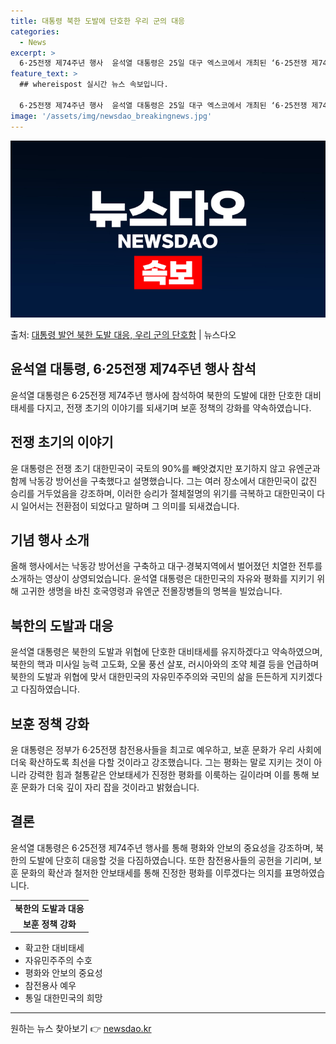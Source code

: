 ```yaml
---
title: 대통령 북한 도발에 단호한 우리 군의 대응
categories:
  - News
excerpt: >
  6·25전쟁 제74주년 행사  윤석열 대통령은 25일 대구 엑스코에서 개최된 ‘6·25전쟁 제74주년 행사’…
feature_text: >
  ## whereispost 실시간 뉴스 속보입니다.

  6·25전쟁 제74주년 행사  윤석열 대통령은 25일 대구 엑스코에서 개최된 ‘6·25전쟁 제74주년 행사’…
image: '/assets/img/newsdao_breakingnews.jpg'
---
```


![뉴스다오 속보](/assets/img/newsdao_breakingnews.jpg)

<p>출처: <a href="https://newsdao.kr/4427" rel="dofollow">대통령 발언 북한 도발 대응, 우리 군의 단호함</a> | 뉴스다오</p>

<h2 data-ke-size="size26">윤석열 대통령, 6·25전쟁 제74주년 행사 참석</h2>
<p data-ke-size="size16">윤석열 대통령은 6·25전쟁 제74주년 행사에 참석하여 북한의 도발에 대한 단호한 대비태세를 다지고, 전쟁 초기의 이야기를 되새기며 보훈 정책의 강화를 약속하였습니다.</p>

<h2>전쟁 초기의 이야기</h2>
<p data-ke-size="size16">윤 대통령은 전쟁 초기 대한민국이 국토의 90%를 빼앗겼지만 포기하지 않고 유엔군과 함께 낙동강 방어선을 구축했다고 설명했습니다. 그는 여러 장소에서 대한민국이 값진 승리를 거두었음을 강조하며, 이러한 승리가 절체절명의 위기를 극복하고 대한민국이 다시 일어서는 전환점이 되었다고 말하며 그 의미를 되새겼습니다.</p>

<h2>기념 행사 소개</h2>
<p data-ke-size="size16">올해 행사에서는 낙동강 방어선을 구축하고 대구·경북지역에서 벌어졌던 치열한 전투를 소개하는 영상이 상영되었습니다. 윤석열 대통령은 대한민국의 자유와 평화를 지키기 위해 고귀한 생명을 바친 호국영령과 유엔군 전몰장병들의 명복을 빌었습니다.</p>

<h2>북한의 도발과 대응</h2>
<p data-ke-size="size16">윤석열 대통령은 북한의 도발과 위협에 단호한 대비태세를 유지하겠다고 약속하였으며, 북한의 핵과 미사일 능력 고도화, 오물 풍선 살포, 러시아와의 조약 체결 등을 언급하며 북한의 도발과 위협에 맞서 대한민국의 자유민주주의와 국민의 삶을 든든하게 지키겠다고 다짐하였습니다.</p>

<h2>보훈 정책 강화</h2>
<p data-ke-size="size16">윤 대통령은 정부가 6·25전쟁 참전용사들을 최고로 예우하고, 보훈 문화가 우리 사회에 더욱 확산하도록 최선을 다할 것이라고 강조했습니다. 그는 평화는 말로 지키는 것이 아니라 강력한 힘과 철통같은 안보태세가 진정한 평화를 이룩하는 길이라며 이를 통해 보훈 문화가 더욱 깊이 자리 잡을 것이라고 밝혔습니다.</p>

<h2>결론</h2>
<p data-ke-size="size16">윤석열 대통령은 6·25전쟁 제74주년 행사를 통해 평화와 안보의 중요성을 강조하며, 북한의 도발에 단호히 대응할 것을 다짐하였습니다. 또한 참전용사들의 공헌을 기리며, 보훈 문화의 확산과 철저한 안보태세를 통해 진정한 평화를 이루겠다는 의지를 표명하였습니다.</p>

<table>
  <tr>
    <td style="text-align: center; height: 17px;"><b>북한의 도발과 대응</b></td>
  </tr>
  <tr>
    <td style="text-align: center; height: 17px;"><b>보훈 정책 강화</b></td>
  </tr>
</table>
<ul>
  <li>확고한 대비태세</li>
  <li>자유민주주의 수호</li>
  <li>평화와 안보의 중요성</li>
  <li>참전용사 예우</li>
  <li>통일 대한민국의 희망</li>
</ul>
<hr> 

원하는 뉴스 찾아보기 👉 <a href="https://newsdao.kr" rel="dofollow">newsdao.kr</a>


